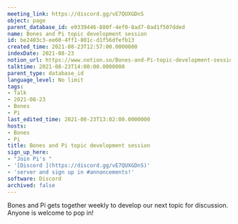 ```yaml
---
meeting_link: https://discord.gg/vE7QUXGDnS
object: page
parent_database_id: e9339446-880f-4ef0-8ad7-8ad1f507dded
name: Bones and Pi topic development session
id: be2403c3-ee60-4ff1-801c-d1f56dfefb13
created_time: 2021-08-23T12:57:00.0000000
indexDate: 2021-08-23
notion_url: https://www.notion.so/Bones-and-Pi-topic-development-session-be2403c3ee604ff1801cd1f56dfefb13
talktime: 2021-08-23T14:00:00.0000000
parent_type: database_id
language_level: No limit
tags:
- Talk
- 2021-08-23
- Bones
- Pi
last_edited_time: 2021-08-23T13:02:00.0000000
hosts:
- Bones
- Pi
title: Bones and Pi topic development session
sign_up_here:
- "Join Pi's "
- '[Discord ](https://discord.gg/vE7QUXGDnS)'
- 'server and sign up in #annoncements!'
software: Discord
archived: false
---
```


Bones and Pi gets together weekly to develop our next topic for discussion.
Anyone is welcome to pop in!










